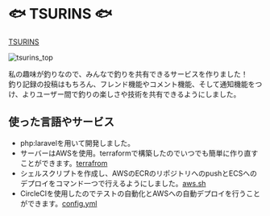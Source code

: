 # :fish: TSURINS :fish:
[TSURINS](http://www.tsurins.com/)  

![tsurins_top](https://user-images.githubusercontent.com/61406078/84632349-bc8b7f00-af29-11ea-8dc4-7dd1cfd01da7.png)

私の趣味が釣りなので、みんなで釣りを共有できるサービスを作りました！  
釣り記録の投稿はもちろん、フレンド機能やコメント機能、そして通知機能をつけ、よりユーザー間で釣りの楽しさや技術を共有できるようにしました。

## 使った言語やサービス
- php:laravelを用いて開発しました。
- サーバーはAWSを使用。terraformで構築したのでいつでも簡単に作り直すことができます。[terrafrom](https://github.com/Shirataki7/fishing-docker/tree/terraform/production)
- シェルスクリプトを作成し、AWSのECRのリポジトリへのpushとECSへのデプロイをコマンド一つで行えるようにしました。[aws.sh](./laravel/aws.sh)
- CircleCIを使用したのでテストの自動化とAWSへの自動デプロイを行うことができます。[config.yml](./.circleci/config.yml)

